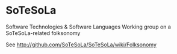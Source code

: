 SoTeSoLa
========

Software Technologies &amp; Software Languages
Working group on a SoTeSoLa-related folksonomy

See http://github.com/SoTeSoLa/SoTeSoLa/wiki/Folksonomy
